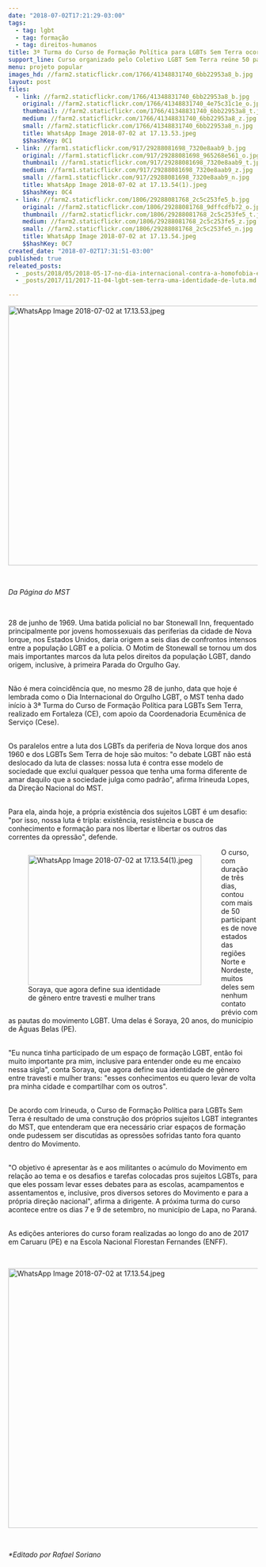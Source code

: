```yaml
---
date: "2018-07-02T17:21:29-03:00"
tags:
  - tag: lgbt
  - tag: formação
  - tag: direitos-humanos
title: 3ª Turma do Curso de Formação Política para LGBTs Sem Terra ocorre em Fortaleza
support_line: Curso organizado pelo Coletivo LGBT Sem Terra reúne 50 participantes de estados do Norte e Nordeste
menu: projeto popular
images_hd: //farm2.staticflickr.com/1766/41348831740_6bb22953a8_b.jpg
layout: post
files:
  - link: //farm2.staticflickr.com/1766/41348831740_6bb22953a8_b.jpg
    original: //farm2.staticflickr.com/1766/41348831740_4e75c31c1e_o.jpg
    thumbnail: //farm2.staticflickr.com/1766/41348831740_6bb22953a8_t.jpg
    medium: //farm2.staticflickr.com/1766/41348831740_6bb22953a8_z.jpg
    small: //farm2.staticflickr.com/1766/41348831740_6bb22953a8_n.jpg
    title: WhatsApp Image 2018-07-02 at 17.13.53.jpeg
    $$hashKey: 0C1
  - link: //farm1.staticflickr.com/917/29288081698_7320e8aab9_b.jpg
    original: //farm1.staticflickr.com/917/29288081698_965268e561_o.jpg
    thumbnail: //farm1.staticflickr.com/917/29288081698_7320e8aab9_t.jpg
    medium: //farm1.staticflickr.com/917/29288081698_7320e8aab9_z.jpg
    small: //farm1.staticflickr.com/917/29288081698_7320e8aab9_n.jpg
    title: WhatsApp Image 2018-07-02 at 17.13.54(1).jpeg
    $$hashKey: 0C4
  - link: //farm2.staticflickr.com/1806/29288081768_2c5c253fe5_b.jpg
    original: //farm2.staticflickr.com/1806/29288081768_9dffcdfb72_o.jpg
    thumbnail: //farm2.staticflickr.com/1806/29288081768_2c5c253fe5_t.jpg
    medium: //farm2.staticflickr.com/1806/29288081768_2c5c253fe5_z.jpg
    small: //farm2.staticflickr.com/1806/29288081768_2c5c253fe5_n.jpg
    title: WhatsApp Image 2018-07-02 at 17.13.54.jpeg
    $$hashKey: 0C7
created_date: "2018-07-02T17:31:51-03:00"
published: true
releated_posts:
  - _posts/2018/05/2018-05-17-no-dia-internacional-contra-a-homofobia-entidades-lancam-manifesto-pela-igualdade-e-contra-a-violencia.md
  - _posts/2017/11/2017-11-04-lgbt-sem-terra-uma-identidade-de-luta.md

---
```

<p><img alt="WhatsApp Image 2018-07-02 at 17.13.53.jpeg" height="525" src="//farm2.staticflickr.com/1766/41348831740_6bb22953a8_b.jpg" width="700" /></p>

<p>&nbsp;</p>

<p><em>Da P&aacute;gina do MST</em></p>

<p>&nbsp;</p>

<p>28 de junho de 1969. Uma batida policial no bar Stonewall Inn, frequentado principalmente por jovens homossexuais das periferias da cidade de Nova Iorque, nos Estados Unidos, daria origem a seis dias de confrontos intensos entre a popula&ccedil;&atilde;o LGBT e a pol&iacute;cia. O Motim de Stonewall se tornou um dos mais importantes marcos da luta pelos direitos da popula&ccedil;&atilde;o LGBT, dando origem, inclusive, &agrave; primeira Parada do Orgulho Gay.</p>

<p><br />
N&atilde;o &eacute; mera coincid&ecirc;ncia que, no mesmo 28 de junho, data que hoje &eacute; lembrada como o Dia Internacional do Orgulho LGBT, o MST tenha dado in&iacute;cio &agrave; 3&ordf; Turma do Curso de Forma&ccedil;&atilde;o Pol&iacute;tica para LGBTs Sem Terra, realizado em Fortaleza (CE), com apoio da Coordenadoria Ecum&ecirc;nica de Servi&ccedil;o (Cese).</p>

<p><br />
Os paralelos entre a luta dos LGBTs da periferia de Nova Iorque dos anos 1960 e dos LGBTs Sem Terra de hoje s&atilde;o muitos: &quot;o debate LGBT n&atilde;o est&aacute; deslocado da luta de classes: nossa luta &eacute; contra esse modelo de sociedade que exclui qualquer pessoa que tenha uma forma diferente de amar daquilo que a sociedade julga como padr&atilde;o&quot;, afirma Irineuda Lopes, da Dire&ccedil;&atilde;o Nacional do MST.</p>

<p><br />
Para ela, ainda hoje, a pr&oacute;pria exist&ecirc;ncia dos sujeitos LGBT &eacute; um desafio: &quot;por isso, nossa luta &eacute; tripla: exist&ecirc;ncia, resist&ecirc;ncia e busca de conhecimento e forma&ccedil;&atilde;o para nos libertar e libertar os outros das correntes da opress&atilde;o&quot;, defende.</p>

<figure class="image" style="float:left"><img alt="WhatsApp Image 2018-07-02 at 17.13.54(1).jpeg" height="263" src="//farm1.staticflickr.com/917/29288081698_7320e8aab9_b.jpg" width="350" />
<figcaption>Soraya, que agora define sua identidade<br />
de g&ecirc;nero entre travesti e mulher trans</figcaption>
</figure>

<p>O curso, com dura&ccedil;&atilde;o de tr&ecirc;s dias, contou com mais de 50 participantes de nove estados das regi&otilde;es Norte e Nordeste, muitos deles sem nenhum contato pr&eacute;vio com as pautas do movimento LGBT. Uma delas &eacute; Soraya, 20 anos, do munic&iacute;pio de &Aacute;guas Belas (PE).</p>

<p><br />
&quot;Eu nunca tinha participado de um espa&ccedil;o de forma&ccedil;&atilde;o LGBT, ent&atilde;o foi muito importante pra mim, inclusive para entender onde eu me encaixo nessa sigla&quot;, conta Soraya, que agora define sua identidade de g&ecirc;nero entre travesti e mulher trans: &quot;esses conhecimentos eu quero levar de volta pra minha cidade e compartilhar com os outros&quot;.</p>

<p><br />
De acordo com Irineuda, o Curso de Forma&ccedil;&atilde;o Pol&iacute;tica para LGBTs Sem Terra &eacute; resultado de uma constru&ccedil;&atilde;o dos pr&oacute;prios sujeitos LGBT integrantes do MST, que entenderam que era necess&aacute;rio criar espa&ccedil;os de forma&ccedil;&atilde;o onde pudessem ser discutidas as opress&otilde;es sofridas tanto fora quanto dentro do Movimento.</p>

<p><br />
&quot;O objetivo &eacute; apresentar &agrave;s e aos militantes o ac&uacute;mulo do Movimento em rela&ccedil;&atilde;o ao tema e os desafios e tarefas colocadas pros sujeitos LGBTs, para que eles possam levar esses debates para as escolas, acampamentos e assentamentos e, inclusive, pros diversos setores do Movimento e para a pr&oacute;pria dire&ccedil;&atilde;o nacional&quot;, afirma a dirigente. A pr&oacute;xima turma do curso acontece entre os dias 7 e 9 de setembro, no munic&iacute;pio de Lapa, no Paran&aacute;.</p>

<p><br />
As edi&ccedil;&otilde;es anteriores do curso foram realizadas ao longo do ano de 2017 em Caruaru (PE) e na Escola Nacional Florestan Fernandes (ENFF).</p>

<p>&nbsp;</p>

<p><img alt="WhatsApp Image 2018-07-02 at 17.13.54.jpeg" height="525" src="//farm2.staticflickr.com/1806/29288081768_2c5c253fe5_b.jpg" width="700" /></p>

<p>&nbsp;</p>

<p><em>*Editado por Rafael Soriano</em></p>
